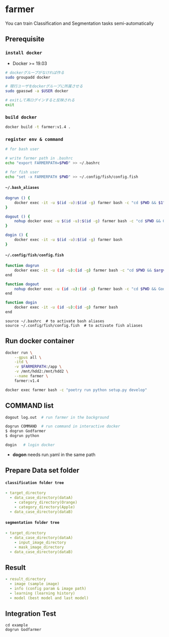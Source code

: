 # farmer

You can train Classification and Segmentation tasks semi-automatically

## Prerequisite

### `install docker`
- Docker >= 19.03
```bash
# dockerグループがなければ作る
sudo groupadd docker

# 現行ユーザをdockerグループに所属させる
sudo gpasswd -a $USER docker

# exitして再ログインすると反映される
exit
```

### `build docker`
```bash
docker build -t farmer:v1.4 .
```

### `register env & command`

```bash
# for bash user

# write farmer path in .bashrc
echo "export FARMERPATH=$PWD" >> ~/.bashrc

# for fish user
echo "set -x FARMERPATH $PWD" >> ~/.config/fish/config.fish
```

#### **`~/.bash_aliases`**
```bash
dogrun () {
    docker exec -it -u $(id -u):$(id -g) farmer bash -c "cd $PWD && $1"
}

dogout () {
    nohup docker exec -u $(id -u):$(id -g) farmer bash -c "cd $PWD && Godfarmer" > $1 &
}

dogin () {
    docker exec -it -u $(id -u):$(id -g) farmer bash
}
```

#### **`~/.config/fish/config.fish`**
``` bash
function dogrun
    docker exec -it -u (id -u):(id -g) farmer bash -c "cd $PWD && $argv"
end

function dogout
    nohup docker exec -u (id -u):(id -g) farmer bash -c "cd $PWD && Godfarmer" > $argv &
end

function dogin
    docker exec -it -u (id -u):(id -g) farmer bash
end
```

```
source ~/.bashrc  # to activate bash aliases
source ~/.config/fish/config.fish  # to activate fish aliases
```

## Run docker container
```bash
docker run \
    --gpus all \
    -itd \
    -v $FARMERPATH:/app \
    -v /mnt/hdd2:/mnt/hdd2 \
    --name farmer \
    farmer:v1.4
```

```bash
docker exec farmer bash -c "poetry run python setup.py develop"
```


## COMMAND list
```bash
dogout log.out  # run farmer in the background
```

```bash
dogrun COMMAND  # run command in interactive docker
$ dogrun Godfarmer
$ dogrun python
```

```bash
dogin   # login docker
```

* **dogon** needs run.yaml in the same path

## Prepare Data set folder

#### **`classification folder tree`**

```yaml
- target_directory
  - data_case_directory(dataA)
    - category_directory(Orange)
    - category_directory(Apple)
  - data_case_directory(dataB)
```

#### **`segmentation folder tree`**

```yaml
- target_directory
  - data_case_directory(dataA)
    - input_image_directory
    - mask_image_directory
  - data_case_directory(dataB)
```

## Result

```yaml
- result_directory
  - image (sample image)
  - info (config param & image path)
  - learning (learning history)
  - model (best model and last model)
```

## Integration Test

```
cd example
dogrun Godfarmer
```
